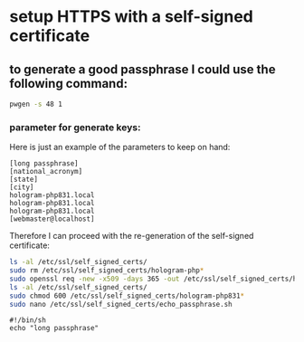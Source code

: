 # setup HTTPS with a self-signed certificate

## to generate a good passphrase I could use the following command:

```bash
pwgen -s 48 1
```

### parameter for generate keys:

Here is just an example of the parameters to keep on hand:

```text
[long passphrase]
[national_acronym]
[state]
[city]
hologram-php831.local
hologram-php831.local
hologram-php831.local
[webmaster@localhost]
```

Therefore I can proceed with the re-generation of the self-signed certificate:

```bash
ls -al /etc/ssl/self_signed_certs/
sudo rm /etc/ssl/self_signed_certs/hologram-php*
sudo openssl req -new -x509 -days 365 -out /etc/ssl/self_signed_certs/hologram-php831.pem -keyout /etc/ssl/self_signed_certs/hologram-php831.key
ls -al /etc/ssl/self_signed_certs/
sudo chmod 600 /etc/ssl/self_signed_certs/hologram-php831*
sudo nano /etc/ssl/self_signed_certs/echo_passphrase.sh
```

```text
#!/bin/sh
echo "long passphrase"
```

